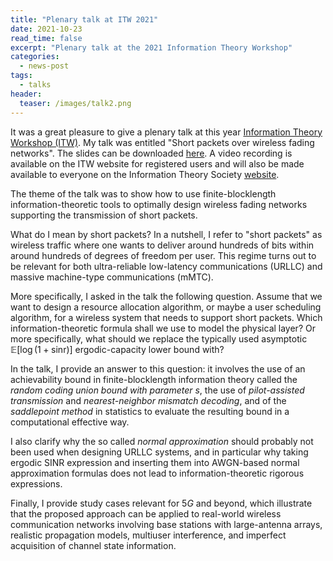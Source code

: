 ```yaml
---
title: "Plenary talk at ITW 2021"
date: 2021-10-23
read_time: false
excerpt: "Plenary talk at the 2021 Information Theory Workshop"
categories:
  - news-post
tags:
  - talks
header:
  teaser: /images/talk2.png
---
```

It was a great pleasure to give a plenary talk at this year [Information Theory Workshop (ITW)](https://www.itw2021.org). 
My talk was entitled "Short packets over wireless fading networks". 
The slides can be downloaded [here](https://chalmersuniversity.box.com/s/rfqz5w5w4g93icjfh67mcwwlb107t6oi). 
A video recording is available on the ITW website for registered users and will also be made available to everyone on the Information Theory Society [website](https://www.itsoc.org).

The theme of the talk was to show how to use finite-blocklength information-theoretic tools to optimally design wireless fading networks supporting the transmission of short packets.

What do I mean by short packets? In a nutshell, I refer to "short packets" as  wireless traffic where one wants to deliver around hundreds of bits within around hundreds of degrees of freedom per user. 
This regime turns out to be relevant for both ultra-reliable low-latency communications (URLLC) and massive machine-type communications (mMTC).

More specifically, I asked in the talk the following question.
Assume that we want to design a resource allocation algorithm, or maybe a user scheduling algorithm, for a wireless system that needs to support short packets.
Which information-theoretic formula shall we use to model the physical layer? Or more specifically, 
what should we replace the typically used asymptotic $\mathbb{E}[\log(1+\text{sinr})]$ ergodic-capacity lower bound with?

In the talk, I provide an answer to this question: it involves the use of an achievability bound in finite-blocklength information theory called the *random coding union bound with parameter $s$*, the use of *pilot-assisted transmission* and *nearest-neighbor mismatch decoding*, and of the *saddlepoint method* in statistics to evaluate the resulting bound in a computational effective way.

I also clarify why the so called *normal approximation* should probably not been used when designing URLLC systems, and in particular why taking ergodic SINR expression and inserting them into AWGN-based normal approximation formulas does not lead to information-theoretic rigorous expressions.

Finally, I provide study cases relevant for  $5G$ and beyond, which illustrate that the proposed approach can be applied to real-world wireless communication networks involving base stations with large-antenna arrays, realistic propagation models, multiuser interference, and imperfect acquisition of channel state information. 




